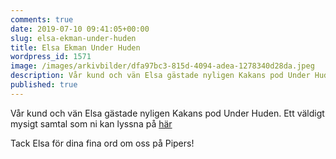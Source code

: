 ```yaml
---
comments: true
date: 2019-07-10 09:41:05+00:00
slug: elsa-ekman-under-huden
title: Elsa Ekman Under Huden
wordpress_id: 1571
image: /images/arkivbilder/dfa97bc3-815d-4094-adea-1278340d28da.jpeg
description: Vår kund och vän Elsa gästade nyligen Kakans pod Under Huden.
published: true
---
```


Vår kund och vän Elsa gästade nyligen Kakans pod Under Huden. Ett väldigt mysigt samtal som ni kan lyssna på [här](https://play.acast.com/s/underhuden/f54a7471-0586-4019-9e8a-92cde3f5dbf0)

Tack Elsa för dina fina ord om oss på Pipers!

